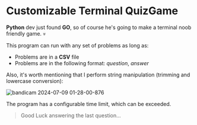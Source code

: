 # Customizable Terminal QuizGame

**Python** dev just found **GO**, so of course he's going to make a terminal noob friendly game. 💀

This program can run with any set of problems as long as:
- Problems are in a **CSV** file
- Problems are in the following format: _question_, _answer_


Also, it's worth mentioning that I perform string manipulation (trimming and lowercase conversion):

![bandicam 2024-07-09 01-28-00-876](https://github.com/AmirAbbas-Mashayekhi/QuizGame/assets/126431707/d84cba79-77f6-4bbe-900a-22bbc46ea545)

The program has a configurable time limit, which can be exceeded.
> Good Luck answering the last question...
